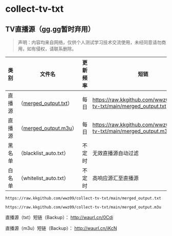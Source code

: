 # collect-tv-txt

## TV直播源（gg.gg暂时弃用）
> 声明：内容均来自网络，仅供个人测试学习技术交流使用，未经同意请勿商用，如有侵权，请联系删除。

| 类别  | 文件名  | 更新频率                                       | 短链 | 镜像   |
|-------|-------|------------------------------------------------|------------|------------|
|直播源| （[merged_output.txt](https://raw.kkgithub.com/wwz09/collect-tv-txt/main/merged_output.txt)） |每日 |https://raw.kkgithub.com/wwz09/collect-tv-txt/main/merged_output.txt| |
|直播源| （[merged_output.m3u](https://raw.kkgithub.com/wwz09/collect-tv-txt/main/merged_output.m3u)） |每日 |https://raw.kkgithub.com/wwz09/collect-tv-txt/main/merged_output.m3u| |
|黑名单| （blacklist_auto.txt） |  不定时 | 无效直播源自动过滤   | |
|白名单| （whitelist_auto.txt） |  不定时 | 高响应源汇至直播源   | |

```
https://raw.kkgithub.com/wwz09/collect-tv-txt/main/merged_output.txt
```
```
https://raw.kkgithub.com/wwz09/collect-tv-txt/main/merged_output.m3u
```
直播源（txt）短链（Backup）：  http://waurl.cn/0Cdi

直播源（m3u）短链（Backup）：  http://waurl.cn/iKcN



